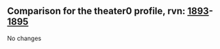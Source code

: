 ## Comparison for the theater0 profile, rvn: [1893](https://github.com/PRO100KatYT/FortniteProfileRevisions/tree/main/profiles/theater0/1893%20theater0.json)-[1895](https://github.com/PRO100KatYT/FortniteProfileRevisions/tree/main/profiles/theater0/1895%20theater0.json)

No changes
